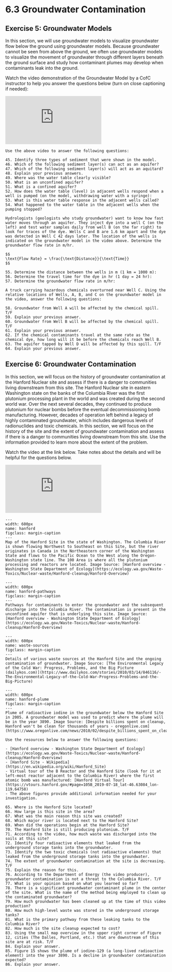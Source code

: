 # 6.3 Groundwater Contamination

## Exercise 5: Groundwater Models

In this section, we will use groundwater models to visualize groundwater flow below the ground using groundwater models. Because groundwater cannot be seen from above the ground, we often use groundwater models to visualize the movement of groundwater through different layers beneath the ground surface and study how contaminant plumes may develop when contaminants leak into the ground.

Watch the video demonstration of the Groundwater Model by a CofC instructor to help you answer the questions below (turn on close captioning if needed):

<div class="container">
<iframe src="https://www.youtube.com/embed/pGrxB_svo0s"
frameborder="0" allowfullscreen class="video"></iframe>
</div>


```{admonition} Groundwater Model
Use the above video to answer the following questions:

45. Identify three types of sediment that were shown in the model.
46. Which of the following sediment layer(s) can act as an aquifer?
47. Which of the following sediment layer(s) will act as an aquitard?
48. Explain your previous answers.
49. Where was the water table clearly visible?
50. What is an unconfined aquifer?
51. What is a confined aquifer?
52. How does the water table (level) in adjacent wells respond when a well is pumped (on the model, withdrawing water with a syringe):
53. What is this water table response in the adjacent wells called?
54. What happened to the water table in the adjacent wells when the pumping stopped?

Hydrologists (geologists who study groundwater) want to know how fast water moves through an aquifer. They inject dye into a well C (on the left) and test water samples daily from well B (on the far right) to look for traces of the dye. Wells C and B are 1.6 km apart and the dye was detected in Well C 42 days later. The location of the wells is indicated on the groundwater model in the video above. Determine the groundwater flow rate in m/hr.

$$
\text{Flow Rate} = \frac{\text{Distance}}{\text{Time}}  
$$

55. Determine the distance between the wells in m (1 km = 1000 m): 
56. Determine the travel time for the dye in hr (1 day = 24 hr):
57. Determine the groundwater flow rate in m/hr:

A truck carrying hazardous chemicals overturned near Well C. Using the relative locations of Wells, A, B, and C on the groundwater model in the video, answer the following questions:

58. Groundwater from Well A will be affected by the chemical spill. T/F
59. Explain your previous answer.
60. Groundwater from Well B will be affected by the chemical spill. T/F
61. Explain your previous answer.
62. If the chemical contaminants travel at the same rate as the chemical dye, how long will it be before the chemicals reach Well B.
63. The aquifer tapped by Well D will be affected by this spill. T/F
64. Explain your previous answer.
```


## Exercise 6: Groundwater Contamination

In this section, we will focus on the history of groundwater contamination at the Hanford Nuclear site and assess if there is a danger to communities living downstream from this site. The Hanford Nuclear site in eastern Washington state on the banks of the Columbia River was the first plutonium processing plant in the world and was created during the second world war. Over the next several decades, they continued to produce plutonium for nuclear bombs before the eventual decommissioning bomb manufacturing. However, decades of operation left behind a legacy of highly contaminated groundwater, which includes dangerous levels of radionuclides and toxic chemicals. In this section, we will focus on the history of the site and the extent of groundwater contamination and assess if there is a danger to communities living downstream from this site. Use the information provided to learn more about the extent of the problem.

Watch the video at the link below. Take notes about the details and will be helpful for the questions below.

<div class="container">
<iframe src="https://www.youtube.com/embed/p9vJqAPzvwA"
frameborder="0" allowfullscreen class="video"></iframe>
</div>

```{figure} assets/Hanford-Overview-Map.png
---
width: 600px
name: hanford
figclass: margin-caption
---
Map of the Hanford Site in the state of Washington. The Columbia River is shown flowing Northwest to Southeast on this Site, but the river originates in Canada in the Northeastern corner of the Washington State and flows to the Pacific Ocean to the West along the Oregon-Washington state line. The 100 Area is where all the plutonium processing and reactors are located. Image Source: [Hanford overview - Washington State Department of Ecology](https://ecology.wa.gov/Waste-Toxics/Nuclear-waste/Hanford-cleanup/Hanford-Overview)
```

```{figure} assets/Hanford-SSTankLeaks-graphic.jpg
---
width: 600px
name: hanford-pathways
figclass: margin-caption
---
Pathways for contaminants to enter the groundwater and the subsequent discharge into the Columbia River. The contamination is present in the unconfined aquifer that is underlying this site. Image Source: [Hanford overview - Washington State Department of Ecology](https://ecology.wa.gov/Waste-Toxics/Nuclear-waste/Hanford-cleanup/Hanford-Overview)
```

```{figure} assets/Hanford-Cross-section.jpg
---
width: 600px
name: waste-sources
figclass: margin-caption
---
Details of various waste sources at the Hanford Site and the ongoing contamination of groundwater. Image Source: [The Environmental Legacy of the Cold War: Progress, Problems, and the Big Picture (dailykos.com)](https://www.dailykos.com/stories/2010/03/14/846116/-The-Environmental-Legacy-of-the-Cold-War-Progress-Problems-and-the-Big-Picture)
```

```{figure} assets/Hanford-I-129-plume.jpg
---
width: 600px
name: hanford-plume
figclass: margin-caption
---
Plume of radioactive iodine in the groundwater below the Hanford Site in 2005. A groundwater model was used to predict where the plume will be in the year 3890. Image Source: [Despite billions spent on cleanup, Hanford won't be clean for thousands of years - oregonlive.com](https://www.oregonlive.com/news/2010/02/despite_billions_spent_on_clea.html)
```

```{admonition} Groundwater Model
Use the resources below to answer the following questions:

- [Hanford overview - Washington State Department of Ecology](https://ecology.wa.gov/Waste-Toxics/Nuclear-waste/Hanford-cleanup/Hanford-Overview)
- [Hanford Site - Wikipedia](https://en.wikipedia.org/wiki/Hanford_Site)
- Virtual tour of the B Reactor and the Hanford Site (look for it at left-most reactor adjacent to the Columbia River) where the first atomic bomb was manufactured: [Hanford Virtual Tour](https://vtours.hanford.gov/#page=105B_2019-07-18_lat-46.63084_lon-119.64758)
- The above figures provide additional information needed for your investigation.

65. Where is the Hanford Site located?
66. How large is this site in the area?
67. What was the main reason this site was created?
68. Which major river is located next to the Hanford Site?
69. When did the operations begin at the Hanford Site?
70. The Hanford Site is still producing plutonium. T/F
71. According to the video, how much waste was discharged into the soils at this site?
72. Identify four radioactive elements that leaked from the underground storage tanks into the groundwater.
73. Identify the two toxic chemicals (not radioactive elements) that leaked from the underground storage tanks into the groundwater.
74. The extent of groundwater contamination at the site is decreasing. T/F
75. Explain the reason for this.
76. According to the Department of Energy (the video producer), groundwater contamination is not a threat to the Columbia River. T/F
77. What is your opinion based on what you learned so far?
78. There is a significant groundwater contaminant plume in the center of the site. What is the name of the method being employed to clean up the contaminated groundwater?
79. How much groundwater has been cleaned up at the time of this video production?
80. How much high-level waste was stored in the underground storage tanks?
81. What is the primary pathway from these leaking tanks to the Columbia River?
82. How much is the site cleanup expected to cost?
83. Using the small map overview in the upper right corner of Figure 12, cities (The Dalles, Portland, etc.) that are downstream of this site are at risk. T/F
84. Explain your answer.
85. Figure 15 shows the plume of iodine-129 (a long-lived radioactive element) into the year 3890. Is a decline in groundwater contamination expected?
86. Explain your answer.
```
